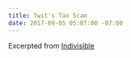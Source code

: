 ```yaml
---
title: Twit's Tax Scam
date: 2017-09-05 05:07:00 -07:00
---
```


Excerpted from [Indivisible](http://indivisible.org/)
